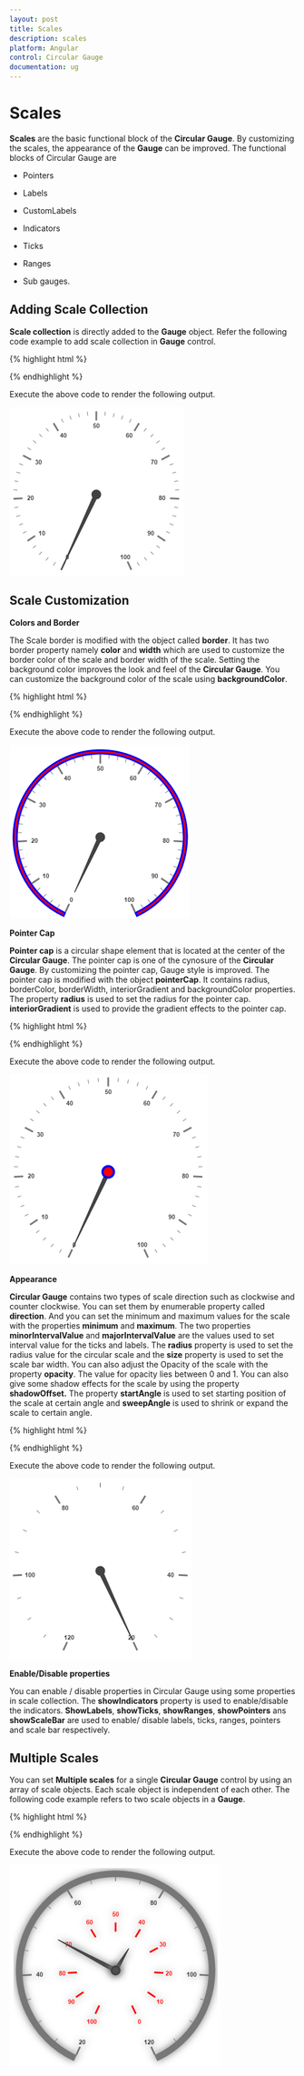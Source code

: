 ```yaml
---
layout: post
title: Scales
description: scales
platform: Angular
control: Circular Gauge
documentation: ug
---
```


# Scales

**Scales** are the basic functional block of the **Circular Gauge**. By customizing the scales, the appearance of the **Gauge** can be improved. The functional blocks of Circular Gauge are 

* Pointers

* Labels

* CustomLabels

* Indicators

* Ticks

* Ranges

* Sub gauges.

## Adding Scale Collection

**Scale collection** is directly added to the **Gauge** object. Refer the following code example to add scale collection in **Gauge** control.

{% highlight html %}

<ej-circulargauge  id="Gauge1">
       <e-scales>
          <e-scale [radius]=150 >           
          </e-scale>
       </e-scales>
</ej-circulargauge>

{% endhighlight %}



Execute the above code to render the following output.

![](Scales_images/Scales_img1.png)

## Scale Customization

**Colors and Border**

The Scale border is modified with the object called **border**. It has two border property namely **color** and **width** which are used to customize the border color of the scale and border width of the scale. Setting the background color improves the look and feel of the **Circular Gauge**. You can customize the background color of the scale using **backgroundColor**. 


{% highlight html %}

<ej-circulargauge  id="CircularGauge1">
       <e-scales>
          <e-scale [radius]=150 [showScaleBar]="true" backgroundColor="red" 
                   [border]="{color: 'Blue',width: 3}" >  
          <e-pointers>
                <e-pointer [length]="100">
                </e-pointer>
            </e-pointers>         
          </e-scale>
       </e-scales>
</ej-circulargauge>

{% endhighlight %}


Execute the above code to render the following output.

![](Scales_images/Scales_img2.png)

**Pointer Cap**

**Pointer cap** is a circular shape element that is located at the center of the **Circular Gauge**. The pointer cap is one of the cynosure of the **Circular Gauge**. By customizing the pointer cap, Gauge style is improved. The pointer cap is modified with the object **pointerCap**. It contains radius, borderColor, borderWidth, interiorGradient and backgroundColor properties. The property **radius** is used to set the radius for the pointer cap. **interiorGradient** is used to provide the gradient effects to the pointer cap.


{% highlight html %}

<ej-circulargauge  id="CircularGauge1">
       <e-scales>
          <e-scale [pointerCap.radius]=10 [pointerCap.borderWidth]=4 pointerCap.borderColor="blue"
                    pointerCap.backgroundColor="red" >
          </e-scale>
       </e-scales>
</ej-circulargauge>

{% endhighlight %}

Execute the above code to render the following output.

![](Scales_images/Scales_img3.png)

**Appearance**

**Circular Gauge** contains two types of scale direction such as clockwise and counter clockwise. You can set them by enumerable property called **direction**. And you can set the minimum and maximum values for the scale with the properties **minimum** and **maximum**. The two properties **minorIntervalValue** and **majorIntervalValue** are the values used to set interval value for the ticks and labels. The **radius** property is used to set the radius value for the circular scale and the **size** property is used to set the scale bar width. You can also adjust the Opacity of the scale with the property **opacity**. The value for opacity lies between 0 and 1. You can also give some shadow effects for the scale by using the property **shadowOffset.** The property **startAngle** is used to set starting position of the scale at certain angle and **sweepAngle** is used to shrink or expand the scale to certain angle. 



{% highlight html %}

<ej-circulargauge  id="CircularGauge1">
       <e-scales>
          <e-scale [size]=30 [scaleRadius]=130 [minimum]=20 [maximum]=120 [majorIntervalValue]=20
           [minorIntervalValue]=5 direction="counterClockwise" backgroundColor="red" [offset]=20 
           [opacity]=0.5 >
          </e-scale>
       </e-scales>
</ej-circulargauge>

{% endhighlight %}

Execute the above code to render the following output.

![](Scales_images/Scales_img4.png)

**Enable/Disable properties**

You can enable / disable properties in Circular Gauge using some properties in scale collection. The **showIndicators** property is used to enable/disable the indicators. **ShowLabels**, **showTicks**, **showRanges**, **showPointers** ans **showScaleBar** are used to enable/ disable labels, ticks, ranges, pointers and scale bar respectively. 

## Multiple Scales

You can set **Multiple scales** for a single **Circular Gauge** control by using an array of scale objects. Each scale object is independent of each other. The following code example refers to two scale objects in a **Gauge**.



{% highlight html %}

<ej-circulargauge  id="CircularGauge1">
       <e-scales>
          <e-scale [size]=30 [scaleRadius]=150 [minimum]=20 [maximum]=120 [majorIntervalValue]=20
           [minorIntervalValue]=5 direction="counterClockwise" backgroundColor="red" [offset]=20 
           [opacity]=0.5 >
            <e-pointers>
                <e-pointer [length]="120" [value]=50 >
                </e-pointer>
            </e-pointers> 
          </e-scale>
          <e-scale [size]=10 [showScaleBar]="false" [scaleRadius]=80 [minimum]=20 [maximum]=120 
                [majorIntervalValue]=10 [labels]="[{ distanceFromScale:40,color:'red'}]"
                direction="counterClockwise" backgroundColor="red" [shadowOffset]=5 [opacity]=0.5 >
            <e-pointers>
                <e-pointer [length]="50" [value]=40 >
                </e-pointer>
            </e-pointers> 
            <e-ticks>
                <e-tick type='major' [distanceFromScale]='40' [height]='16' [width]='1' color='red'>
                </e-tick>
            </e-ticks>
          </e-scale>
       </e-scales>
</ej-circulargauge>

{% endhighlight %}

Execute the above code to render the following output.

![](Scales_images/Scales_img5.png)


